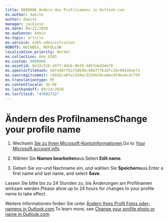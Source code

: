 ```yaml
---
title: 8000006 Ändern des Profilnamens in Outlook.com
ms.author: daeite
author: daeite
manager: jackiesm
ms.date: 04/21/2020
ms.audience: Admin
ms.topic: article
ms.service: o365-administration
ROBOTS: NOINDEX, NOFOLLOW
localization_priority: Normal
ms.collection: Adm_O365
ms.custom: 8000006
ms.assetid: 0e32c516-a5ff-4deb-9bf8-485febd3def8
ms.openlocfilehash: b0fe9d7f62738b96c9887f7b18fc29c90436ee71
ms.sourcegitcommit: c6692ce0fa1358ec3529e59ca0ecdfdea4cdc759
ms.translationtype: MT
ms.contentlocale: de-DE
ms.lasthandoff: 09/14/2020
ms.locfileid: "47681732"
---
```

# <a name="change-your-profile-name"></a><span data-ttu-id="78dfc-102">Ändern des Profilnamens</span><span class="sxs-lookup"><span data-stu-id="78dfc-102">Change your profile name</span></span>

1. <span data-ttu-id="78dfc-103">Wechseln [Sie zu Ihren Microsoft-Kontoinformationen](https://go.microsoft.com/fwlink/p/?linkid=860841).</span><span class="sxs-lookup"><span data-stu-id="78dfc-103">Go to [Your Microsoft account info](https://go.microsoft.com/fwlink/p/?linkid=860841).</span></span>
    
2. <span data-ttu-id="78dfc-104">Wählen Sie **Namen bearbeiten**aus.</span><span class="sxs-lookup"><span data-stu-id="78dfc-104">Select **Edit name**.</span></span> 
    
3. <span data-ttu-id="78dfc-105">Geben Sie vor-und Nachname ein, und wählen Sie **Speichern**aus.</span><span class="sxs-lookup"><span data-stu-id="78dfc-105">Enter a first name and last name, and select **Save**.</span></span> 
    
<span data-ttu-id="78dfc-106">Lassen Sie bitte bis zu 24 Stunden zu, bis Änderungen am Profilnamen wirksam werden.</span><span class="sxs-lookup"><span data-stu-id="78dfc-106">Please allow up to 24 hours for changes to your profile name to take effect.</span></span>
  
<span data-ttu-id="78dfc-107">Weitere Informationen finden Sie unter [Ändern Ihres Profil Fotos oder-namens in Outlook.com](https://go.microsoft.com/fwlink/?linkid=873110).</span><span class="sxs-lookup"><span data-stu-id="78dfc-107">To learn more, see [Change your profile photo or name in Outlook.com](https://go.microsoft.com/fwlink/?linkid=873110).</span></span>
  

